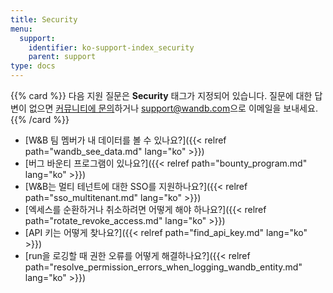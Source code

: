 ```yaml
---
title: Security
menu:
  support:
    identifier: ko-support-index_security
    parent: support
type: docs
---
```


{{% card %}}
다음 지원 질문은 <b>Security</b> 태그가 지정되어 있습니다. 질문에 대한 답변이 없으면 [커뮤니티에 문의](https://community.wandb.ai/)하거나 [support@wandb.com](mailto:support@wandb.com)으로 이메일을 보내세요.
{{% /card %}}

- [W&B 팀 멤버가 내 데이터를 볼 수 있나요?]({{< relref path="wandb_see_data.md" lang="ko" >}})
- [버그 바운티 프로그램이 있나요?]({{< relref path="bounty_program.md" lang="ko" >}})
- [W&B는 멀티 테넌트에 대한 SSO를 지원하나요?]({{< relref path="sso_multitenant.md" lang="ko" >}})
- [엑세스를 순환하거나 취소하려면 어떻게 해야 하나요?]({{< relref path="rotate_revoke_access.md" lang="ko" >}})
- [API 키는 어떻게 찾나요?]({{< relref path="find_api_key.md" lang="ko" >}})
- [run을 로깅할 때 권한 오류를 어떻게 해결하나요?]({{< relref path="resolve_permission_errors_when_logging_wandb_entity.md" lang="ko" >}})
